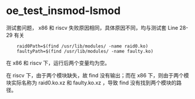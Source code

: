 # oe_test_insmod-lsmod

测试套问题， x86 和 riscv 失败原因相同，具体原因不同，均与测试套 Line 28-29 有关

```
    raid0Path=$(find /usr/lib/modules/ -name raid0.ko)
    faultyPath=$(find /usr/lib/modules/ -name faulty.ko)
```

在 x86 和 riscv 下，运行后两个变量均为空。

在 riscv 下，由于两个模块缺失，故 find 没有输出；而在 x86 下，则由于两个模块实际名称为 raid0.ko.xz 和 faulty.ko.xz ，导致 find 没有找到两个模块的路径。

